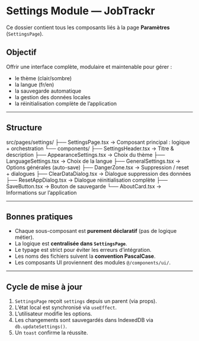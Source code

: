 # Settings Module — JobTrackr

Ce dossier contient tous les composants liés à la page **Paramètres** (`SettingsPage`).

## Objectif

Offrir une interface complète, modulaire et maintenable pour gérer :

- le thème (clair/sombre)
- la langue (fr/en)
- la sauvegarde automatique
- la gestion des données locales
- la réinitialisation complète de l’application

---

## Structure

src/pages/settings/
├── SettingsPage.tsx → Composant principal : logique + orchestration
└── components/
├── SettingsHeader.tsx → Titre & description
├── AppearanceSettings.tsx → Choix du thème
├── LanguageSettings.tsx → Choix de la langue
├── GeneralSettings.tsx → Options générales (auto-save)
├── DangerZone.tsx → Suppression / reset + dialogues
├── ClearDataDialog.tsx → Dialogue suppression des données
├── ResetAppDialog.tsx → Dialogue réinitialisation complète
├── SaveButton.tsx → Bouton de sauvegarde
└── AboutCard.tsx → Informations sur l’application

---

## Bonnes pratiques

- Chaque sous-composant est **purement déclaratif** (pas de logique métier).
- La logique est **centralisée dans `SettingsPage`**.
- Le typage est strict pour éviter les erreurs d’intégration.
- Les noms des fichiers suivent la **convention PascalCase**.
- Les composants UI proviennent des modules `@/components/ui/`.

---

## Cycle de mise à jour

1. `SettingsPage` reçoit `settings` depuis un parent (via props).
2. L’état local est synchronisé via `useEffect`.
3. L’utilisateur modifie les options.
4. Les changements sont sauvegardés dans IndexedDB via `db.updateSettings()`.
5. Un `toast` confirme la réussite.
